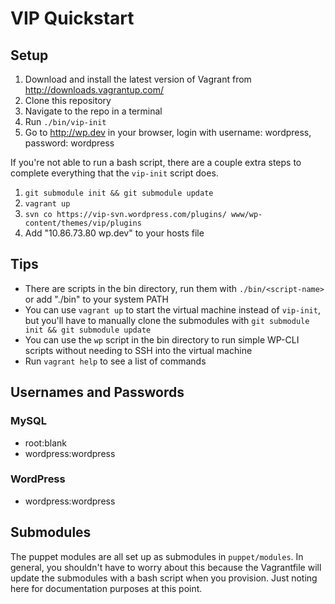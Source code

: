 # VIP Quickstart

## Setup

1. Download and install the latest version of Vagrant from http://downloads.vagrantup.com/
2. Clone this repository
3. Navigate to the repo in a terminal
4. Run `./bin/vip-init`
5. Go to http://wp.dev in your browser, login with username: wordpress, password: wordpress

If you're not able to run a bash script, there are a couple extra steps to complete everything that the `vip-init` script does.

1. `git submodule init && git submodule update`
2. `vagrant up`
3. `svn co https://vip-svn.wordpress.com/plugins/ www/wp-content/themes/vip/plugins`
4. Add "10.86.73.80 wp.dev" to your hosts file

## Tips

* There are scripts in the bin directory, run them with `./bin/<script-name>` or add "./bin" to your system PATH
* You can use `vagrant up` to start the virtual machine instead of `vip-init`, but you'll have to manually clone the submodules with `git submodule init && git submodule update`
* You can use the `wp` script in the bin directory to run simple WP-CLI scripts without needing to SSH into the virtual machine
* Run `vagrant help` to see a list of commands

## Usernames and Passwords

### MySQL
* root:blank
* wordpress:wordpress

### WordPress
* wordpress:wordpress

## Submodules

The puppet modules are all set up as submodules in `puppet/modules`. In general, you shouldn't have to worry about this because the Vagrantfile will update the submodules with a bash script when you provision. Just noting here for documentation purposes at this point.
